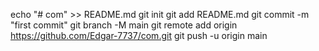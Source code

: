 echo "# com" >> README.md
git init
git add README.md
git commit -m "first commit"
git branch -M main
git remote add origin https://github.com/Edgar-7737/com.git
git push -u origin main
